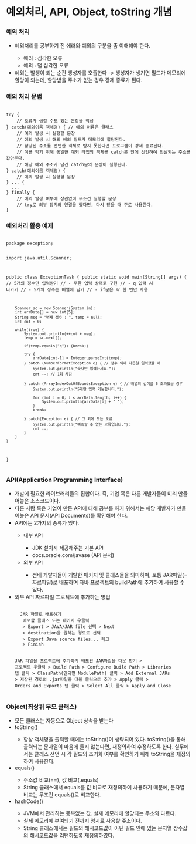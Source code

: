 # 예외처리, API, Object, toString 개념


<h3>예외 처리</h3>
<ul>
  <li>예외처리를 공부하기 전 에러와 예외의 구분을 좀 이해해야 한다.</li>
  <ul>
    <li>에러 : 심각한 오류</li>
    <li>예외 : 덜 심각한 오류</li>
  </ul>
  <li>예외는 발생이 되는 순간 생성자를 호출한다 -> 생성자가 생기면 필드가 메모리에 할당이 되는데, 할당받을 주소가 없는 경우 강제 종료가 된다.</li>
</ul>



<h3>예외 처리 문법</h3>
<pre><code>
try {
    // 오류가 생길 수도 있는 문장을 작성
} catch(예외이름 객체명) { // 예외 이름은 클래스
    // 예외 발생 시 실행할 문장
    // 예외 발생 시 해외 예외 필드가 메모리에 할당된다.
    // 할당된 주소를 선언한 객체로 받지 못한다면 프로그램이 강제 종료된다.
    // 이를 막기 위해 동일한 예외 타입의 객체를 catch문 안에 선언하여 전달되는 주소를 잡아준다.
    // 해당 예외 주소가 담긴 catch문의 문장이 실행된다.
} catch(예외이름 객체명) {
    // 예외 발생 시 실행할 문장
} ... {
  ...
} finally {
    // 예외 발생 여부에 상관없이 무조건 실행할 문장
    // try로 외부 장치와 연결을 했다면, 다시 닫을 때 주로 사용한다.
}
</code></pre>



<h3>예외처리 활용 예제</h3>
<pre><code>
package exception;

import java.util.Scanner;

public class ExceptionTask {
	public static void main(String[] args) {
		// 5개의 정수만 입력받기
		// - 무한 입력 상태로 구현
		// - q 입력 시 나가기
		// - 5개의 정수는 배열에 담기
		// - if문은 딱 한 번만 사용
		
		Scanner sc = new Scanner(System.in);
		int arrData[] = new int[5];
		String msg = "번재 정수 : ", temp = null;
		int cnt = 0;
		
		while(true) {
			System.out.println(++cnt + msg);
			temp = sc.next();
			
			if(temp.equals("q")) {break;}
			
			try {
				arrData[cnt-1] = Integer.parseInt(temp);
			} catch (NumberFormatException e) { // 정수 외에 다른걸 입력했을 때
				System.out.println("숫자만 입력하세요.");
				cnt --; // 1회 차감
				
			} catch (ArrayIndexOutOfBoundsException e) { // 배열의 길이를 6 초과했을 경우
				System.out.println("5개만 입력 가능합니다.");
				
				for (int i = 0; i < arrData.length; i++) {
					System.out.println(arrData[i] + " ");
				}
				break;
				
			} catch(Exception e) { // 그 외에 모든 오류
				System.out.println("예측할 수 없는 오류입니다.");
				cnt --;
			}
		}
	}
}
</code></pre>



<h3>API(Application Programming Interface)</h3>
<ul>
  <li>개발에 필요한 라이브러리들의 집합이다. 즉, 기업 혹은 다른 개발자들이 미리 만들어놓은 소스코드이다.</li>
  <li>다른 사람 혹은 기업이 만든 API에 대해 공부를 하기 위해서는 해당 개발자가 만들어놓은 API 문서(API Documents)를 확인해야 한다.</li>
  <li>API에는 2가지의 종류가 있다.</li>
  <ul>
    <li>내부 API</li>
      <ul>
        <li>JDK 설치시 제공해주는 기본 API</li>
        <li>docs.oracle.com/javase (API 문서)</li>
      </ul>
    <li>외부 API</li>
      <ul><li>선배 개발자들이 개발한 패키지 및 클래스들을 의미하며, 보통 JAR파일(=짜르파일)로 배포하며 자바 프로젝트의 buildPath에 추가하여 사용할 수 있다.</li></ul>
  </ul>
  <li>외부 API 짜르파일 프로젝트에 추가하는 방법</li>
  <pre><code>
  JAR 파일로 배포하기
   배포할 클래스 또는 패키지 우클릭
   > Export > JAVA/JAR file 선택 > Next
   > destination을 원하는 경로로 선택
   > Export Java source files... 체크
   > Finish

  JAR 파일을 프로젝트에 추가하기
     배포된 JAR파일을 다운 받기
     > 프로젝트 우클릭 > Build Path > Configure Build Path
     > Libraries 탭 클릭 > ClassPath(안되면 ModulePath) 클릭 > Add External JARs
     > 저장된 경로의 .jar파일을 더블 클릭으로 추가 > Apply 클릭
     > Orders and Exports 탭 클릭
     > Select All 클릭 > Apply and Close
  </code></pre>
</ul>



<h3>Object(최상위 부모 클래스)</h3>
<ul>
  <li>모든 클래스는 자동으로 Object 상속을 받는다</li>
  <li>toString()</li>
    <ul><li>항상 객체명을 출력할 때에는 toString()이 생략되어 있다. toString()을 통해 출력되는 문자열이 마음에 들지 않는다면, 재정의하여 수정하도록 한다. 실무에서는 클래스 선언 시 각 필드의 초기화 여부를 확인하기 위해 toString을 재정의하여 사용한다.</li></ul>
  <li>equals()</li>
    <ul>
      <li>주소값 비교(==), 값 비교(.equals)</li>
      <li>String 클래스에서 equals를 값 비교로 재정의하여 사용하기 때문에, 문자열 비교는 무조건 equals()로 비교한다.</li>
    </ul>
  <li>hashCode()</li>
    <ul>
      <li>JVM에서 관리하는 중복없는 값. 실제 메모리에 할당되는 주소와 다르다.</li>
      <li>실제 메모리에 부여되기 전까지 임시로 사용할 주소이다.</li>
      <li>String 클래스에서는 필드의 해시코드값이 아닌 필드 안에 있는 문자열 상수값의 해시코드값을 리턴하도록 재정의하였다.</li>
    </ul>
</ul>
